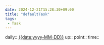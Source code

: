 ```yaml
---
date: 2024-12-21T15:28:30+09:00
title: "defaultTask"
tags:
 - Task
---
```


daily:: [{{date:yyyy-MM-DD}}](/Daily_Note/{{date:yyyy-MM-DD}}.md)
up::
point::
time::

